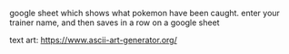 google sheet which shows what pokemon have been caught. enter your trainer name, and then saves in a row on a google sheet

text art:
https://www.ascii-art-generator.org/
